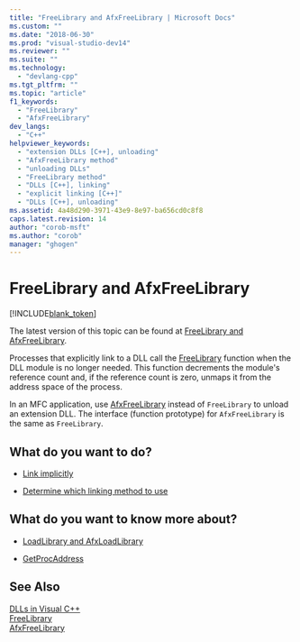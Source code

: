 ```yaml
---
title: "FreeLibrary and AfxFreeLibrary | Microsoft Docs"
ms.custom: ""
ms.date: "2018-06-30"
ms.prod: "visual-studio-dev14"
ms.reviewer: ""
ms.suite: ""
ms.technology: 
  - "devlang-cpp"
ms.tgt_pltfrm: ""
ms.topic: "article"
f1_keywords: 
  - "FreeLibrary"
  - "AfxFreeLibrary"
dev_langs: 
  - "C++"
helpviewer_keywords: 
  - "extension DLLs [C++], unloading"
  - "AfxFreeLibrary method"
  - "unloading DLLs"
  - "FreeLibrary method"
  - "DLLs [C++], linking"
  - "explicit linking [C++]"
  - "DLLs [C++], unloading"
ms.assetid: 4a48d290-3971-43e9-8e97-ba656cd0c8f8
caps.latest.revision: 14
author: "corob-msft"
ms.author: "corob"
manager: "ghogen"
---
```

# FreeLibrary and AfxFreeLibrary
[!INCLUDE[blank_token](../includes/blank-token.md)]

The latest version of this topic can be found at [FreeLibrary and AfxFreeLibrary](https://docs.microsoft.com/cpp/build/freelibrary-and-afxfreelibrary).  
  
  
Processes that explicitly link to a DLL call the [FreeLibrary](http://go.microsoft.com/fwlink/p/?LinkID=259188) function when the DLL module is no longer needed. This function decrements the module's reference count and, if the reference count is zero, unmaps it from the address space of the process.  
  
 In an MFC application, use [AfxFreeLibrary](http://msdn.microsoft.com/library/0e06e292-710b-402f-9692-2cdcbab306f9) instead of `FreeLibrary` to unload an extension DLL. The interface (function prototype) for `AfxFreeLibrary` is the same as `FreeLibrary`.  
  
## What do you want to do?  
  
-   [Link implicitly](../build/linking-implicitly.md)  
  
-   [Determine which linking method to use](../build/determining-which-linking-method-to-use.md)  
  
## What do you want to know more about?  
  
-   [LoadLibrary and AfxLoadLibrary](../build/loadlibrary-and-afxloadlibrary.md)  
  
-   [GetProcAddress](../build/getprocaddress.md)  
  
## See Also  
 [DLLs in Visual C++](../build/dlls-in-visual-cpp.md)   
 [FreeLibrary](http://go.microsoft.com/fwlink/p/?LinkID=259188)   
 [AfxFreeLibrary](http://msdn.microsoft.com/library/0e06e292-710b-402f-9692-2cdcbab306f9)


